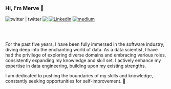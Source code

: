 ### Hi, I'm Merve :fairy:	
[![Linkedin](https://img.shields.io/badge/LinkedIn-0077B5?style=for-the-badge&logo=linkedin&logoColor=whiteg)](https://www.linkedin.com/in/merve-gunak)
[<img align="left" alt="twitter | twitter" src="https://img.shields.io/badge/Twitter-1DA1F2?style=for-the-badge&logo=twitter&logoColor=white" />][twitter]
[<img align="left" src="https://img.shields.io/badge/Gmail-D14836?style=for-the-badge&logo=gmail&logoColor=white" />][gmail]
[![medium](https://img.shields.io/badge/Medium-12100E?style=for-the-badge&logo=medium&logoColor=white)](https://medium.com/@mervegunak)

<br />

[twitter]: https://twitter.com/mervgunak
[gmail]: mailto:mervegunak@gmail.com


<br />

For the past five years, I have been fully immersed in the software industry, diving deep into the enchanting world of data. As a data scientist, I have had the privilege of exploring diverse domains and embracing various roles, consistently expanding my knowledge and skill set. I actively enhance my expertise in data engineering, building upon my existing strengths. 


I am dedicated to pushing the boundaries of my skills and knowledge, constantly seeking opportunities for self-improvement. :bee:
